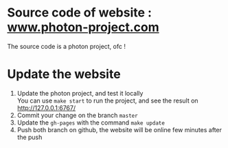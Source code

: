 # Source code of website : www.photon-project.com

The source code is a photon project, ofc !  

# Update the website

1. Update the photon project, and test it locally  
   You can use `make start` to run the project, and see the result on http://127.0.0.1:6767/
2. Commit your change on the branch `master`
3. Update the `gh-pages` with the command `make update`
4. Push both branch on github, the website will be online few minutes after the push
